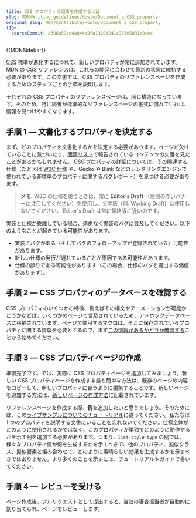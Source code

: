 ```yaml
---
title: CSS プロパティの記事を作成するには
slug: MDN/Writing_guidelines/Howto/Document_a_CSS_property
original_slug: MDN/Contribute/Howto/Document_a_CSS_property
l10n:
  sourceCommit: a396a59cd4a044d8fa1310d241c933e5881c0cec
---
```


{{MDNSidebar}}

[CSS](/ja/docs/Web/CSS) 標準が進化するにつれて、新しいプロパティが常に追加されています。MDN の [CSS リファレンス](/ja/docs/Web/CSS/Reference)は、これらの開発に合わせて最新の状態に維持する必要があります。この文書では、CSS プロパティのリファレンスページを作成するためのステップごとの手順を説明します。

それぞれの CSS プロパティのリファレンスページは、同じ構造になっています。そのため、特に読者が標準的なリファレンスページの書式に慣れていれば、情報を見つけやすくなります。

## 手順 1 — 文書化するプロパティを決定する

まず、どのプロパティを文書化するかを決定する必要があります。ページが欠けていることに気づいたり、[問題リスト](https://github.com/mdn/content/issues)で報告されているコンテンツの欠落を見たことがあるかもしれません。 CSS プロパティの詳細については、その関連する仕様（たとえば [W3C 仕様](https://www.w3.org/Style/CSS/) や、Gecko や Blink などのレンダリングエンジンで使われている非標準のプロパティに関するバグレポート）を見つける必要があります。

> **メモ:** W3C の仕様を使うときは、常に **Editor's Draft** （左側の赤いバナーに注目してください）を使用し、公開版（例: Working Draft）は使用しないでください。 Editor's Draft は常に最終版に近いのです。

実装と仕様が乖離している場合、遠慮なく実装のバグに言及してください。以下のようなことが起きている可能性があります。

- 実装にバグがある（そしてバグのフォローアップが登録されている）可能性があります。
- 新しい仕様の発行が遅れていることが原因である可能性があります。
- 仕様の誤りである可能性があります（この場合、仕様のバグを提出する価値があります）。

## 手順 2 — CSS プロパティのデータベースを確認する

CSS プロパティのいくつかの特徴、例えばその構文やアニメーションが可能かどうかなどは、いくつかのページで言及されているため、アドホックデータベースに格納されています。ページで使用するマクロは、そこに保存されているプロパティに関する情報を必要とするので、まず[この情報があるかどうか確認する](https://github.com/mdn/data/blob/main/docs/updating_css_json.md)ことから始めてください。

## 手順 3 — CSS プロパティページの作成

準備完了です。では、実際に CSS プロパティページを追加してみましょう。新しい CSS プロパティページを作成する最も簡単な方法は、既存のページの内容をコピーして、新しいプロパティに合うように編集することです。新しいページを追加する方法は、[新しいページの作成方法](/ja/docs/MDN/Writing_guidelines/Howto/Creating_moving_deleting)に記載されています。

リファレンスページを作成する際、**例**を追加したいと思うでしょう。そのためには、この[ライブサンプルについてのチュートリアル](/ja/docs/MDN/Writing_guidelines/Page_structures/Live_samples)に従ってください。私たちは 1 つのプロパティを説明する文書にいることを忘れないでください。仕様全体がどのように使用されるかではなく、このプロパティが単独でどのように動作するかを示す例を追加する必要があります。つまり、`list-style-type` の例では、様々なプロパティ値が何を生成するかを示すべきで、他のプロパティ、擬似クラス、擬似要素と組み合わせて、どのように素晴らしい効果を生成するかを示すべきではありません。より多くのことを示すには、チュートリアルやガイドで書いてください。

## 手順 4 — レビューを受ける

ページ作成後、プルリクエストとして提出すると、当社の審査担当者が自動的に割り当てられ、ページをレビューします。
